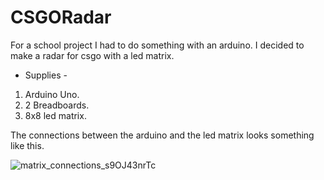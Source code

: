 # CSGORadar
For a school project I had to do something with an arduino.
I decided to make a radar for csgo with a led matrix. 

- Supplies -
1) Arduino Uno.
2) 2 Breadboards.
3) 8x8 led matrix.

The connections between the arduino and the led matrix looks something like this.

![matrix_connections_s9OJ43nrTc](https://user-images.githubusercontent.com/72727982/125671026-eb9f9444-7319-46c8-aeb2-b57ba0ce3d87.jpg)
